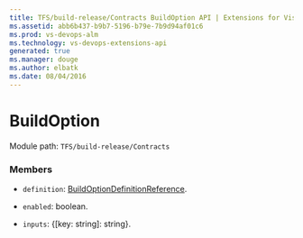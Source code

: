 ```yaml
---
title: TFS/build-release/Contracts BuildOption API | Extensions for Visual Studio Team Services
ms.assetid: abb6b437-b9b7-5196-b79e-7b9d94af01c6
ms.prod: vs-devops-alm
ms.technology: vs-devops-extensions-api
generated: true
ms.manager: douge
ms.author: elbatk
ms.date: 08/04/2016
---
```


# BuildOption

Module path: `TFS/build-release/Contracts`


### Members

* `definition`: [BuildOptionDefinitionReference](./BuildOptionDefinitionReference.md). 

* `enabled`: boolean. 

* `inputs`: {[key: string]: string}. 

